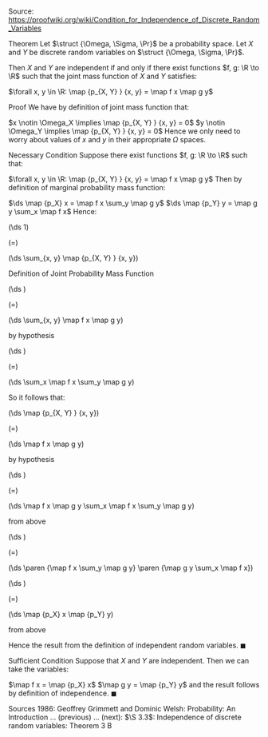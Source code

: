 # 

Source: https://proofwiki.org/wiki/Condition_for_Independence_of_Discrete_Random_Variables



Theorem
Let $\struct {\Omega, \Sigma, \Pr}$ be a probability space.
Let $X$ and $Y$ be discrete random variables on $\struct {\Omega, \Sigma, \Pr}$.

Then $X$ and $Y$ are independent if and only if there exist functions $f, g: \R \to \R$ such that the joint mass function of $X$ and $Y$ satisfies:

$\forall x, y \in \R: \map {p_{X, Y} } {x, y} = \map f x \map g y$


Proof
We have by definition of joint mass function that:

$x \notin \Omega_X \implies \map {p_{X, Y} } {x, y} = 0$
$y \notin \Omega_Y \implies \map {p_{X, Y} } {x, y} = 0$
Hence we only need to worry about values of $x$ and $y$ in their appropriate $\Omega$ spaces.


Necessary Condition
Suppose there exist functions $f, g: \R \to \R$ such that:

$\forall x, y \in \R: \map {p_{X, Y} } {x, y} = \map f x \map g y$
Then by definition of marginal probability mass function:

$\ds \map {p_X} x = \map f x \sum_y \map g y$
$\ds \map {p_Y} y = \map g y \sum_x \map f x$
Hence:














\(\ds 1\)

\(=\)







\(\ds \sum_{x, y} \map {p_{X, Y} } {x, y}\)





Definition of Joint Probability Mass Function














\(\ds \)

\(=\)







\(\ds \sum_{x, y} \map f x \map g y\)





by hypothesis














\(\ds \)

\(=\)







\(\ds \sum_x \map f x \sum_y \map g y\)










So it follows that:














\(\ds \map {p_{X, Y} } {x, y}\)

\(=\)







\(\ds \map f x \map g y\)





by hypothesis














\(\ds \)

\(=\)







\(\ds \map f x \map g y \sum_x \map f x \sum_y \map g y\)





from above














\(\ds \)

\(=\)







\(\ds \paren {\map f x \sum_y \map g y} \paren {\map g y \sum_x \map f x}\)




















\(\ds \)

\(=\)







\(\ds \map {p_X} x \map {p_Y} y\)





from above



Hence the result from the definition of independent random variables.
$\blacksquare$


Sufficient Condition
Suppose that $X$ and $Y$ are independent.
Then we can take the variables:

$\map f x = \map {p_X} x$
$\map g y = \map {p_Y} y$
and the result follows by definition of independence.
$\blacksquare$


Sources
1986: Geoffrey Grimmett and Dominic Welsh: Probability: An Introduction ... (previous) ... (next): $\S 3.3$: Independence of discrete random variables: Theorem $3 \ \text{B}$





